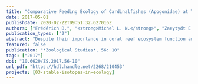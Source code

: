 ```yaml
---
title: "Comparative Feeding Ecology of Cardinalfishes (Apogonidae) at Toliara Reef, Madagascar"
date: 2017-05-01
publishDate: 2020-02-22T09:51:32.627016Z
authors: ["Frédérich B.", "<strong>Michel L. N.</strong>", "Zaeytydt E.", "Lingofo Bolya R.", "Lavitra T.", "Parmentier E.", "Lepoint G"]
publication_types: ["2"]
abstract: "Despite their importance in coral reef ecosystem function and trophodynamics, the trophic ecology of nocturnal fishes (e.g. Apogonidae, Holocentridae, Pempheridae) is by far less studied than diurnal ones. The Apogonidae (cardinalfishes) include mostly carnivorous species and evidence of trophic niche partitioning among sympatric cardinalfishes is still limited. The present study combines stomach contents and stable isotope analyses to investigate the feeding ecology of an assemblage of eight cardinalfishes from the Great Reef of Toliara (SW Madagascar). δ<sup>13</sup>C and δ<sup>15</sup>N of fishes ranged between -17.49‰ and -10.03‰ and between 6.28‰ and 10.74‰, respectively. Both stomach contents and stable isotopes showed that they feed on planktonic and benthic animal prey in various proportions. Previous studies were able to group apogonids in different trophic categories but such a discrimination is not obvious here. Large intra-specific variation in the stomach contents and temporal variation in the relative contribution of prey to diet support that all apogonids should be considered as generalist, carnivorous fishes. However the exploration of the isotopic space revealed a clear segregation of isotopic niches among species, suggesting a high level of resource partitioning within the assemblage. According to low inter-specific variation in stomach content compositions, we argue that the differences in isotopic niches could be driven by variation in foraging locations (i.e. microhabitat segregation) and physiology among species. Our temporal datasets demonstrate that the trophic niche partitioning among cardinalfishes and the breadth of their isotopic niches are dynamic and change across time. Factors driving this temporal variation need to be investigated in further studies."
featured: false
publication: "*Zoological Studies*, 56: 10"
tags: ["2017"]
doi: "10.6620/ZS.2017.56-10"
url_pdf: "https://hdl.handle.net/2268/210453"
projects: [03-stable-isotopes-in-ecology]
---
```


